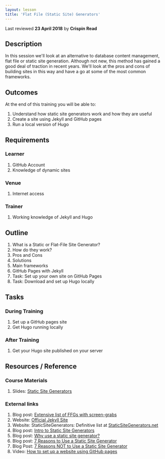 ```yaml
---
layout: lesson
title: 'Flat File (Static Site) Generators'
---
```


Last reviewed **23 April 2018** by **Crispin Read**

## Description
In this session we'll look at an alternative to database content management, flat file or static site generation. Although not new, this method has gained a good deal of traction in recent years. We'll look at the pros and cons of building sites in this way and have a go at some of the most common frameworks.

## Outcomes

At the end of this training you will be able to:
1. Understand how static site generators work and how they are useful
2. Create a site using Jekyll and GitHub pages
3. Run a local version of Hugo

## Requirements

### Learner
1. GitHub Account
2. Knowledge of dynamic sites

### Venue
1. Internet access

### Trainer
1. Working knowledge of Jekyll and Hugo

## Outline


1. What is a Static or Flat-File Site Generator?
2. How do they work?
3. Pros and Cons
4. Solutions
5. Main frameworks
6. GitHub Pages with Jekyll
7. Task: Set up your own site on GitHub Pages
8. Task: Download and set up Hugo locally

## Tasks

### During Training
1. Set up a GitHub pages site
2. Get Hugo running locally

### After Training
1. Get your Hugo site published on your server

## Resources / Reference

### Course Materials
1. Slides: [Static Site Generators](https://docs.google.com/presentation/d/18swEoOQ2KbJprQqhlYlWQYO3EIG11TQiX4RBXd0x128/edit#slide=id.g3868852b59_0_136)

### External links
1. Blog post: [Extensive list of FFGs with screen-grabs](http://www.designyourway.net/blog/resources/static-site-flat-file-generators-to-consider-using/)
2. Website: [Official Jekyll Site](https://jekyllrb.com/)
3. Website: StaticSiteGenerators: Definitive list at [StaticSiteGenerators.net](https://staticsitegenerators.net/)
4. Blog post: [Intro to Static Site Generators](https://davidwalsh.name/introduction-static-site-generators)
5. Blog post: [Why use a static site generator?](https://learn.cloudcannon.com/jekyll/why-use-a-static-site-generator/)
6. Blog post: [7 Reasons to Use a Static Site Generator](https://www.sitepoint.com/7-reasons-use-static-site-generator/)
7. Blog Post: [7 Reasons NOT to Use a Static Site Generator](https://www.sitepoint.com/7-reasons-not-use-static-site-generator/)
8. Video: [How to set up a website using GitHub pages](https://www.youtube.com/watch?v=FiOgz3nKpgk)

